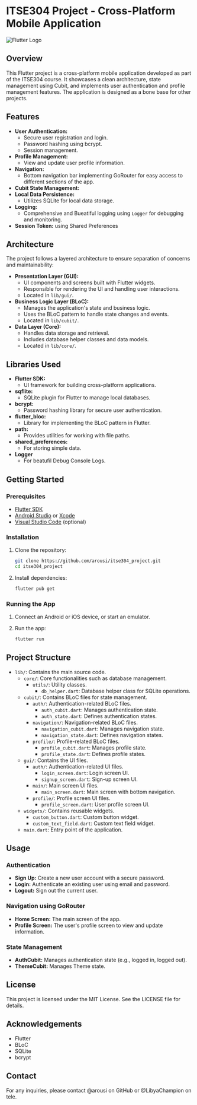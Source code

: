 # ITSE304 Project - Cross-Platform Mobile Application

![Flutter Logo](images/flutter_logo.png)

## Overview

This Flutter project is a cross-platform mobile application developed as part of the ITSE304 course. It showcases a clean architecture, state management using Cubit, and implements user authentication and profile management features. The application is designed as a bone base for other projects.

## Features

-   **User Authentication:**
    -   Secure user registration and login.
    -   Password hashing using bcrypt.
    -   Session management.
-   **Profile Management:**
    -   View and update user profile information.
-   **Navigation:**
    -   Bottom navigation bar implementing GoRouter for easy access to different sections of the app.
-   **Cubit State Management:**
-   **Local Data Persistence:**
    -   Utilizes SQLite for local data storage.
-   **Logging:**
    -   Comprehensive and Bueatiful logging using `Logger` for debugging and monitoring.
-   **Session Token:** using Shared Preferences

## Architecture

The project follows a layered architecture to ensure separation of concerns and maintainability:

-   **Presentation Layer (GUI):**
    -   UI components and screens built with Flutter widgets.
    -   Responsible for rendering the UI and handling user interactions.
    -   Located in `lib/gui/`.
-   **Business Logic Layer (BLoC):**
    -   Manages the application's state and business logic.
    -   Uses the BLoC pattern to handle state changes and events.
    -   Located in `lib/cubit/`.
-   **Data Layer (Core):**
    -   Handles data storage and retrieval.
    -   Includes database helper classes and data models.
    -   Located in `lib/core/`.

## Libraries Used

-   **Flutter SDK:**
    -   UI framework for building cross-platform applications.
-   **sqflite:**
    -   SQLite plugin for Flutter to manage local databases.
-   **bcrypt:**
    -   Password hashing library for secure user authentication.
-   **flutter_bloc:**
    -   Library for implementing the BLoC pattern in Flutter.
-   **path:**
    -   Provides utilities for working with file paths.
-   **shared_preferences:**
    -   For storing simple data.
-   **Logger**
    -   For beatufil Debug Console Logs.

## Getting Started

### Prerequisites

-   [Flutter SDK](https://flutter.dev/docs/get-started/install)
-   [Android Studio](https://developer.android.com/studio) or [Xcode](https://developer.apple.com/xcode/)
-   [Visual Studio Code](https://code.visualstudio.com/) (optional)

### Installation

1.  Clone the repository:

    ```sh
    git clone https://github.com/arousi/itse304_project.git
    cd itse304_project
    ```

2.  Install dependencies:

    ```sh
    flutter pub get
    ```

### Running the App

1.  Connect an Android or iOS device, or start an emulator.
2.  Run the app:

    ```sh
    flutter run
    ```

## Project Structure

-   `lib/`: Contains the main source code.
    -   `core/`: Core functionalities such as database management.
        -   `utils/`: Utility classes.
            -   `db_helper.dart`: Database helper class for SQLite operations.
    -   `cubit/`: Contains BLoC files for state management.
        -   `auth/`: Authentication-related BLoC files.
            -   `auth_cubit.dart`: Manages authentication state.
            -   `auth_state.dart`: Defines authentication states.
        -   `navigation/`: Navigation-related BLoC files.
            -   `navigation_cubit.dart`: Manages navigation state.
            -   `navigation_state.dart`: Defines navigation states.
        -   `profile/`: Profile-related BLoC files.
            -   `profile_cubit.dart`: Manages profile state.
            -   `profile_state.dart`: Defines profile states.
    -   `gui/`: Contains the UI files.
        -   `auth/`: Authentication-related UI files.
            -   `login_screen.dart`: Login screen UI.
            -   `signup_screen.dart`: Sign-up screen UI.
        -   `main/`: Main screen UI files.
            -   `main_screen.dart`: Main screen with bottom navigation.
        -   `profile/`: Profile screen UI files.
            -   `profile_screen.dart`: User profile screen UI.
    -   `widgets/`: Contains reusable widgets.
        -   `custom_button.dart`: Custom button widget.
        -   `custom_text_field.dart`: Custom text field widget.
    -   `main.dart`: Entry point of the application.

## Usage

### Authentication

-   **Sign Up:** Create a new user account with a secure password.
-   **Login:** Authenticate an existing user using email and password.
-   **Logout:** Sign out the current user.

### Navigation using GoRouter

-   **Home Screen:** The main screen of the app.
-   **Profile Screen:** The user's profile screen to view and update information.

### State Management

-   **AuthCubit:** Manages authentication state (e.g., logged in, logged out).
-   **ThemeCubit:** Manages Theme state.

## License

This project is licensed under the MIT License. See the LICENSE file for details.

## Acknowledgements

-   Flutter
-   BLoC
-   SQLite
-   bcrypt

## Contact


For any inquiries, please contact @arousi on GitHub or @LibyaChampion on tele.
